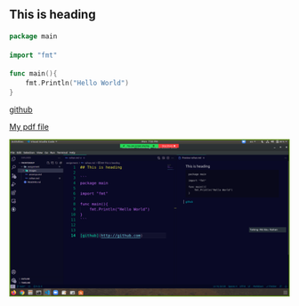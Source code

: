 ## This is heading 

```go
package main

import "fmt"

func main(){
    fmt.Println("Hello World")
}
```


[github](http://github.com)

[My pdf file](./pdf/pdf.pdf)

![this is image](./images/image1.png)
